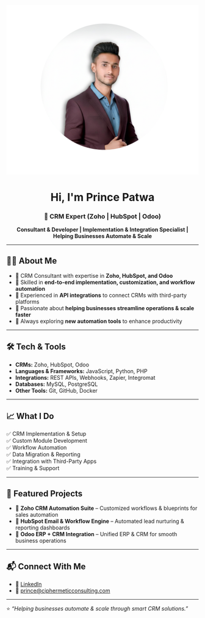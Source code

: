 <p align="center">
  <img src="https://github.com/PrincePatwa1/Princepatwa1/blob/main/Princea.png?raw=true"
    
      
</p>

<h1 align="center">Hi, I'm Prince Patwa</h1>
<h3 align="center">🚀 CRM Expert (Zoho | HubSpot | Odoo)</h3>
<p align="center"><b>Consultant & Developer | Implementation & Integration Specialist | Helping Businesses Automate & Scale</b></p>


---

## 👨‍💻 About Me  
- 🔹 CRM Consultant with expertise in **Zoho, HubSpot, and Odoo**  
- 🔹 Skilled in **end-to-end implementation, customization, and workflow automation**  
- 🔹 Experienced in **API integrations** to connect CRMs with third-party platforms  
- 🔹 Passionate about **helping businesses streamline operations & scale faster**  
- 🔹 Always exploring **new automation tools** to enhance productivity  

---

## 🛠️ Tech & Tools  
- **CRMs:** Zoho, HubSpot, Odoo  
- **Languages & Frameworks:** JavaScript, Python, PHP  
- **Integrations:** REST APIs, Webhooks, Zapier, Integromat  
- **Databases:** MySQL, PostgreSQL  
- **Other Tools:** Git, GitHub, Docker  

---

## 📈 What I Do  
✅ CRM Implementation & Setup  
✅ Custom Module Development  
✅ Workflow Automation  
✅ Data Migration & Reporting  
✅ Integration with Third-Party Apps  
✅ Training & Support  

---

## 📂 Featured Projects  
- 🔹 **Zoho CRM Automation Suite** – Customized workflows & blueprints for sales automation  
- 🔹 **HubSpot Email & Workflow Engine** – Automated lead nurturing & reporting dashboards  
- 🔹 **Odoo ERP + CRM Integration** – Unified ERP & CRM for smooth business operations  

---

## 📬 Connect With Me  
- 💼 [LinkedIn](https://www.linkedin.com/in/princepatwaccpl/)  
- 📧 prince@ciphermeticconsulting.com  

---

⭐️ *“Helping businesses automate & scale through smart CRM solutions.”*  


